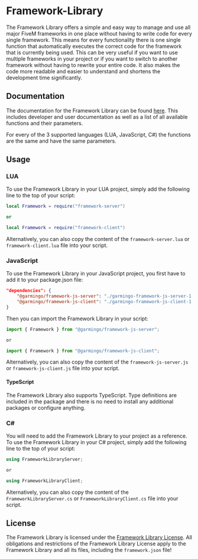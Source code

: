 # Framework-Library

The Framework Library offers a simple and easy way to manage and use all major FiveM frameworks in one place without having to write code for every single framework.
This means for every functionality there is one single function that automatically executes the correct code for the framework that is currently being used.
This can be very useful if you want to use multiple frameworks in your project or if you want to switch to another framework without having to rewrite your entire code.
It also makes the code more readable and easier to understand and shortens the development time significantly.

## Documentation
The documentation for the Framework Library can be found [here](https://docs.garmingo.com/purchase-and-installation/frameworks).
This includes developer and user documentation as well as a list of all available functions and their parameters.

For every of the 3 supported languages (LUA, JavaScript, C#) the functions are the same and have the same parameters.

## Usage

### LUA
To use the Framework Library in your LUA project, simply add the following line to the top of your script:
```lua
local Framework = require("framework-server")

or

local Framework = require("framework-client")
```

Alternatively, you can also copy the content of the `framework-server.lua` or `framework-client.lua` file into your script.

### JavaScript
To use the Framework Library in your JavaScript project, you first have to add it to your package.json file:
```json
"dependencies": {
    "@garmingo/framework-js-server": "./garmingo-framework-js-server-1.0.1.tgz",
    "@garmingo/framework-js-client": "./garmingo-framework-js-client-1.0.1.tgz"
}
```

Then you can import the Framework Library in your script:
```javascript
import { Framework } from "@garmingo/framework-js-server";

or

import { Framework } from "@garmingo/framework-js-client";
```

Alternatively, you can also copy the content of the `framework-js-server.js` or `framework-js-client.js` file into your script.

#### TypeScript
The Framework Library also supports TypeScript. Type definitions are included in the package and there is no need to install any additional packages or configure anything.

### C#
You will need to add the Framework Library to your project as a reference.
To use the Framework Library in your C# project, simply add the following line to the top of your script:
```csharp
using FrameworkLibraryServer;

or

using FrameworkLibraryClient;
```

Alternatively, you can also copy the content of the `FrameworkLibraryServer.cs` or `FrameworkLibraryClient.cs` file into your script.




## License
The Framework Library is licensed under the [Framework Library License](LICENSE.md).
All obligations and restrictions of the Framework Library License apply to the Framework Library and all its files, including the `framework.json` file!